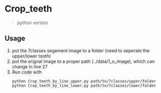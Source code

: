 # Crop_teeth
> python version
## Usage
1. put the 7classes segement image to a folder (need to seperate the upper/lower tooth)
2. put the orignal image to a proper path (../data/1_o_image), which can change in line 27
3. Run code with
    ```
    python Crop_teeth_by_line_upper.py path/to/7classes/upper/folder
    python Crop_teeth_by_line_lower.py path/to/7classes/lower/folder
    ```
